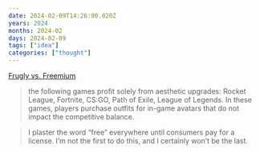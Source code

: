 ```yaml
---
date: 2024-02-09T14:26:00.020Z
years: 2024
months: 2024-02
days: 2024-02-09
tags: ["idea"]
categories: ["thought"]
---
```

[Frugly vs. Freemium](https://taylor.town/frugly)

> the following games profit solely from aesthetic upgrades: Rocket League, Fortnite, CS:GO, Path of Exile, League of Legends. In these games, players purchase outfits for in-game avatars that do not impact the competitive balance.

> I plaster the word “free” everywhere until consumers pay for a license. I’m not the first to do this, and I certainly won’t be the last.
